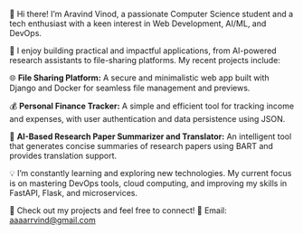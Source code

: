 👋 Hi there! I’m Aravind Vinod, a passionate Computer Science student and a tech enthusiast with a keen interest in Web Development, AI/ML, and DevOps.

🚀 I enjoy building practical and impactful applications, from AI-powered research assistants to file-sharing platforms. My recent projects include:

🌐 **File Sharing Platform:** A secure and minimalistic web app built with Django and Docker for seamless file management and previews.

💰 **Personal Finance Tracker:** A simple and efficient tool for tracking income and expenses, with user authentication and data persistence using JSON.

📝 **AI-Based Research Paper Summarizer and Translator:** An intelligent tool that generates concise summaries of research papers using BART and provides translation support.

💡 I’m constantly learning and exploring new technologies. My current focus is on mastering DevOps tools, cloud computing, and improving my skills in FastAPI, Flask, and microservices.

🔗 Check out my projects and feel free to connect!
📧 Email: aaaarrvind@gmail.com
